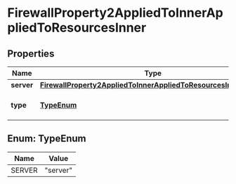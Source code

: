 

# FirewallProperty2AppliedToInnerAppliedToResourcesInner


## Properties

| Name | Type | Description | Notes |
|------------ | ------------- | ------------- | -------------|
|**server** | [**FirewallProperty2AppliedToInnerAppliedToResourcesInnerServer**](FirewallProperty2AppliedToInnerAppliedToResourcesInnerServer.md) |  |  [optional] |
|**type** | [**TypeEnum**](#TypeEnum) | Type of resource referenced |  [optional] |



## Enum: TypeEnum

| Name | Value |
|---- | -----|
| SERVER | &quot;server&quot; |



